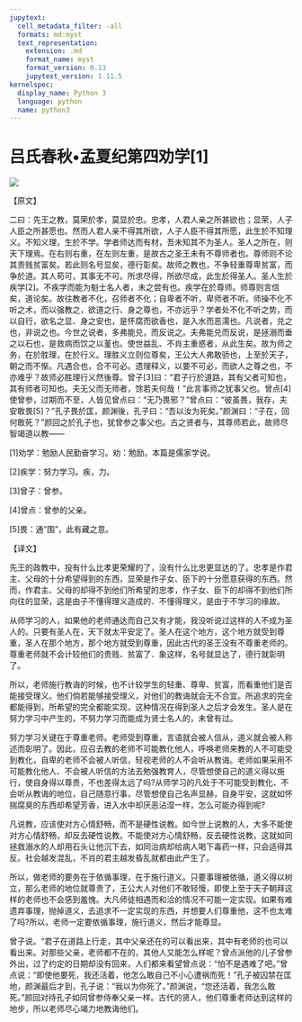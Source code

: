 ```yaml
---
jupytext:
  cell_metadata_filter: -all
  formats: md:myst
  text_representation:
    extension: .md
    format_name: myst
    format_version: 0.13
    jupytext_version: 1.11.5
kernelspec:
  display_name: Python 3
  language: python
  name: python3
---
```

# 吕氏春秋&#8226;孟夏纪第四劝学[1]

![](image/cover.jpg)

【原文】

二曰：先王之教，莫荣於孝，莫显於忠。忠孝，人君人亲之所甚欲也；显荣，人子人臣之所甚愿也。然而人君人亲不得其所欲，人子人臣不得其所愿，此生於不知理义。不知义理，生於不学。学者师达而有材，吾未知其不为圣人。圣人之所在，则天下理焉。在右则右重，在左则左重，是故古之圣王未有不尊师者也。尊师则不论其贵贱贫富矣。若此则名号显矣，德行彰矣。故师之教也，不争轻重尊卑贫富，而争於道。其人苟可，其事无不可。所求尽得，所欲尽成，此生於得圣人。圣人生於疾学[2]。不疾学而能为魁士名人者，未之尝有也。疾学在於尊师。师尊则言信矣，道论矣。故往教者不化，召师者不化；自卑者不听，卑师者不听。师操不化不听之术，而以强教之，欲道之行、身之尊也，不亦远乎？学者处不化不听之势，而以自行，欲名之显、身之安也，是怀腐而欲香也，是入水而恶濡也。凡说者，兑之也，非说之也。今世之说者，多弗能兑，而反说之。夫弗能兑而反说，是拯溺而垂之以石也，是救病而饮之以堇也。使世益乱、不肖主重惑者，从此生矣。故为师之务，在於胜理，在於行义。理胜义立则位尊矣，王公大人弗敢骄也，上至於天子，朝之而不惭。凡遇合也，合不可必。遗理释义，以要不可必，而欲人之尊之也，不亦难乎？故师必胜理行义然後尊。曾子[3]曰：“君子行於道路，其有父者可知也，其有师者可知也。夫无父而无师者，馀若夫何哉！”此言事师之犹事父也。曾点[4]使曾参，过期而不至，人皆见曾点曰：“无乃畏邪？”曾点曰：“彼虽畏，我存，夫安敢畏[5]？”孔子畏於匡，颜渊後，孔子曰：“吾以汝为死矣。”颜渊曰：“子在，回何敢死？”颜回之於孔子也，犹曾参之事父也。古之贤者与，其尊师若此，故师尽智竭道以教——

[1]劝学：勉励人民勤奋学习。劝：勉励。本篇是儒家学说。

[2]疾学：努力学习。疾，力。

[3]曾子：曾参。

[4]曾点：曾参的父亲。

[5]畏：通“围”，此有藏之意。

【译文】

先王的政教中，投有什么比孝更荣耀的了，没有什么比忠更显达的了。忠孝是作君主、父母的十分希望得到的东西，显荣是作子女、臣下的十分愿意获得的东西。然而，作君主、父母的却得不到他们所希望的忠孝，作子女、臣下的却得不到他们所向往的显荣，这是由子不懂得理义造成的．不懂得理义，是由于不学习的缘故。

从师学习的人，如果他的老师通达而自己又有才能，我没听说过这样的人不成为圣人的。只要有圣人在，天下就太平安定了。圣人在这个地方，这个地方就受到尊重，圣人在那个地方，那个地方就受到尊重，因此古代的圣王没有不尊重老师的。尊重老师就不会计较他们的贵贱、贫富了．象这样，名号就显达了，德行就彰明了。

所以，老师施行教诲的时候，也不计较学生的轻重、尊卑、贫富，而看重他们是否能接受理义。他们倘若能够接受理义，对他们的教诲就会无不合宜。所追求的完全都能得到，所希望的完全都能实现，这种情况在得到圣人之后才会发生。圣人是在努力学习中产生的，不努力学习而能成为贤士名人的，未曾有过。

努力学习关键在于尊重老师。老师受到尊重，言语就会被人信从，道义就会被人称述而彰明了。因此，应召去教的老师不可能教化他人，呼唤老师来教的人不可能受到教化，自卑的老师不会被人听信，轻视老师的人不会听从教诲。老师如果采用不可能教化他人、不会被人听信的方法去勉强教育人，尽管想使自己的道义得以施行，使自身得以尊贵，不也差得太远了吗?从师学习的凡处于不可能受到教化、不会听从教诲的地位，自己随意行事，尽管想使自己名声显赫，自身平安，这就如怀揣腐臭的东西却希望芳香，进入水中却厌恶沾湿一样，怎么可能办得到呢?

凡说教，应该使对方心情舒畅，而不是硬性说教。如今世上说教的人，大多不能使对方心情舒畅，却反去硬性说教。不能使对方心情舒畅，反去硬性说教，这就如同拯救溺水的人却用石头让他沉下去，如同治病却给病人喝下毒药一样，只会适得其反。社会越发混乱，不肖的君主越发昏乱就都由此产生了。

所以，做老师的要务在于依循事理，在于施行道义。只要事理被依循，道义得以树立，那么老师的地位就尊贵了，王公大人对他们不敢轻慢，即使上至于天子朝拜这样的老师也不会感到羞愧。大凡师徒相遇而和洽的情况不可能一定实现。如果有难遗弃事理，抛掉道义，去追求不一定实现的东西，并想要人们尊重他，这不也太难了吗?所以，老师一定要依循事理，施行道义，然后才能尊显。

曾子说。“君子在道路上行走，其中父亲还在的可以看出来，其中有老师的也可以看出来。对那些父亲，老师都不在的，其他人又能怎么样呢？曾点派他的儿子曾参外出，过了约定的日期却没有回来，人们都来看望曾点说：“怕不是遇难了吧。”曾点说：“即使他要死，我还活着，他怎么敢自己不小心遭祸而死！”孔子被囚禁在匡地，颜渊最后才到，孔子说：“我以为你死了。”颜渊说，“您还活着，我怎么敢死。”颜回对待孔子如同曾参侍奉父亲一样。古代的贤人，他们尊重老师达到这样的地步，所以老师尽心竭力地教诲他们。



